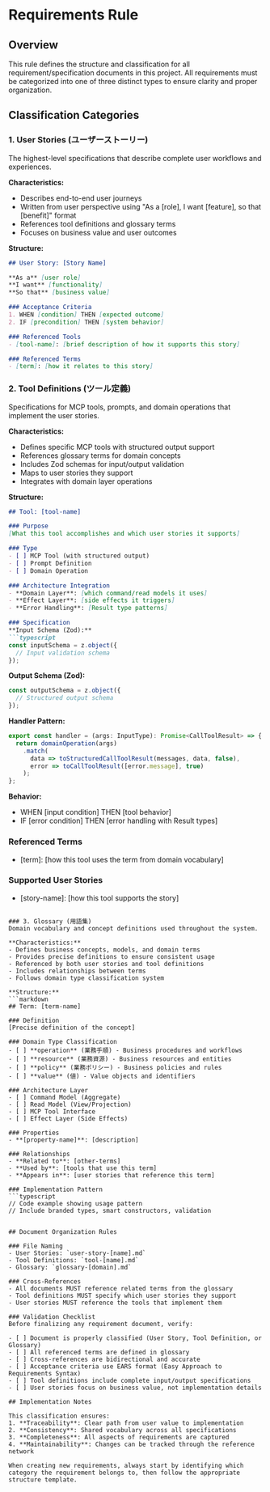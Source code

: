 # Requirements Rule

## Overview

This rule defines the structure and classification for all requirement/specification documents in this project. All requirements must be categorized into one of three distinct types to ensure clarity and proper organization.

## Classification Categories

### 1. User Stories (ユーザーストーリー)
The highest-level specifications that describe complete user workflows and experiences.

**Characteristics:**
- Describes end-to-end user journeys
- Written from user perspective using "As a [role], I want [feature], so that [benefit]" format
- References tool definitions and glossary terms
- Focuses on business value and user outcomes

**Structure:**
```markdown
## User Story: [Story Name]

**As a** [user role]
**I want** [functionality]  
**So that** [business value]

### Acceptance Criteria
1. WHEN [condition] THEN [expected outcome]
2. IF [precondition] THEN [system behavior]

### Referenced Tools
- [tool-name]: [brief description of how it supports this story]

### Referenced Terms
- [term]: [how it relates to this story]
```

### 2. Tool Definitions (ツール定義)
Specifications for MCP tools, prompts, and domain operations that implement the user stories.

**Characteristics:**
- Defines specific MCP tools with structured output support
- References glossary terms for domain concepts
- Includes Zod schemas for input/output validation
- Maps to user stories they support
- Integrates with domain layer operations

**Structure:**
```markdown
## Tool: [tool-name]

### Purpose
[What this tool accomplishes and which user stories it supports]

### Type
- [ ] MCP Tool (with structured output)
- [ ] Prompt Definition
- [ ] Domain Operation

### Architecture Integration
- **Domain Layer**: [which command/read models it uses]
- **Effect Layer**: [side effects it triggers]
- **Error Handling**: [Result type patterns]

### Specification
**Input Schema (Zod):**
```typescript
const inputSchema = z.object({
  // Input validation schema
});
```

**Output Schema (Zod):**
```typescript
const outputSchema = z.object({
  // Structured output schema
});
```

**Handler Pattern:**
```typescript
export const handler = (args: InputType): Promise<CallToolResult> => {
  return domainOperation(args)
    .match(
      data => toStructuredCallToolResult(messages, data, false),
      error => toCallToolResult([error.message], true)
    );
};
```

**Behavior:**
- WHEN [input condition] THEN [tool behavior]
- IF [error condition] THEN [error handling with Result types]

### Referenced Terms
- [term]: [how this tool uses the term from domain vocabulary]

### Supported User Stories
- [story-name]: [how this tool supports the story]
```

### 3. Glossary (用語集)
Domain vocabulary and concept definitions used throughout the system.

**Characteristics:**
- Defines business concepts, models, and domain terms
- Provides precise definitions to ensure consistent usage
- Referenced by both user stories and tool definitions
- Includes relationships between terms
- Follows domain type classification system

**Structure:**
```markdown
## Term: [term-name]

### Definition
[Precise definition of the concept]

### Domain Type Classification
- [ ] **operation** (業務手順) - Business procedures and workflows
- [ ] **resource** (業務資源) - Business resources and entities  
- [ ] **policy** (業務ポリシー) - Business policies and rules
- [ ] **value** (値) - Value objects and identifiers

### Architecture Layer
- [ ] Command Model (Aggregate)
- [ ] Read Model (View/Projection)
- [ ] MCP Tool Interface
- [ ] Effect Layer (Side Effects)

### Properties
- **[property-name]**: [description]

### Relationships
- **Related to**: [other-terms]
- **Used by**: [tools that use this term]
- **Appears in**: [user stories that reference this term]

### Implementation Pattern
```typescript
// Code example showing usage pattern
// Include branded types, smart constructors, validation
```
```

## Document Organization Rules

### File Naming
- User Stories: `user-story-[name].md`
- Tool Definitions: `tool-[name].md`  
- Glossary: `glossary-[domain].md`

### Cross-References
- All documents MUST reference related terms from the glossary
- Tool definitions MUST specify which user stories they support
- User stories MUST reference the tools that implement them

### Validation Checklist
Before finalizing any requirement document, verify:

- [ ] Document is properly classified (User Story, Tool Definition, or Glossary)
- [ ] All referenced terms are defined in glossary
- [ ] Cross-references are bidirectional and accurate
- [ ] Acceptance criteria use EARS format (Easy Approach to Requirements Syntax)
- [ ] Tool definitions include complete input/output specifications
- [ ] User stories focus on business value, not implementation details

## Implementation Notes

This classification ensures:
1. **Traceability**: Clear path from user value to implementation
2. **Consistency**: Shared vocabulary across all specifications  
3. **Completeness**: All aspects of requirements are captured
4. **Maintainability**: Changes can be tracked through the reference network

When creating new requirements, always start by identifying which category the requirement belongs to, then follow the appropriate structure template.